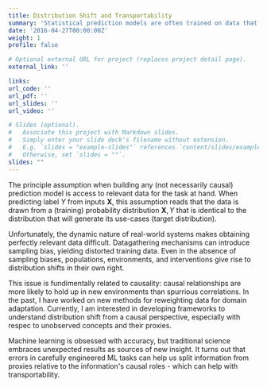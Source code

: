 ```yaml
---
title: Distribution Shift and Transportability
summary: 'Statistical prediction models are often trained on data that is drawn from different probability distributions than their eventual use cases. My work uses insights from causal inference to develop new methods for building machine learning models that are robust to environmental changes.'
date: '2016-04-27T00:00:00Z'
weight: 1
profile: false

# Optional external URL for project (replaces project detail page).
external_link: ''

links:
url_code: ''
url_pdf: ''
url_slides: ''
url_video: ''

# Slides (optional).
#   Associate this project with Markdown slides.
#   Simply enter your slide deck's filename without extension.
#   E.g. `slides = "example-slides"` references `content/slides/example-slides.md`.
#   Otherwise, set `slides = ""`.
slides: ""
---
```


The principle assumption when building any (not necessarily causal) prediction model is access to relevant data for the
task at hand. When predicting label $Y$ from inputs $\mathbf{X}$, this
assumption reads that the data is drawn from a (training)
probability distribution $\mathbf{X}, Y$ that is identical to the distribution that will generate its use-cases (target distribution). 

Unfortunately, the dynamic nature of real-world systems
makes obtaining perfectly relevant data difficult. Datagathering mechanisms can introduce sampling bias, yielding
distorted training data. Even in the absence of sampling biases, populations, environments, and interventions give rise
to distribution shifts in their own right.

This issue is fundimentally related to causality: causal relationships are more likely to hold up in new environments than spurrious correlations. In the past, I have worked on new methods for reweighting data for domain adaptation. Currently, I am interested in developing frameworks to understand distribution shift from a causal perspective, especially with respec to unobserved concepts and their proxies.

Machine learning is obsessed with accuracy, but traditional science embraces unexpected results as sources of new insight. It turns out that errors in carefully engineered ML tasks can help us split information from proxies relative to the information's causal roles - which can help with transportability.